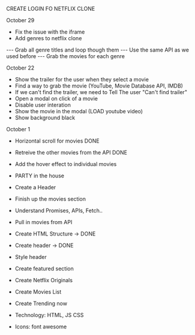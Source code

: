 CREATE LOGIN FO NETFLIX CLONE

October 29

- Fix the issue with the iframe
- Add genres to netflix clone

--- Grab all genre titles and loop though them
--- Use the same API as we used before
--- Grab the movies for each genre

October 22

- Show the trailer for the user when they select a movie
- Find a way to grab the movie (YouTube, Movie Database API, IMDB)
- If we can't find the trailer, we need to Tell The user "Can't find trailer"
- Open a modal on click of a movie
- Disable user interation
- Show the movie in the modal (LOAD youtube video)
- Show background black


October 1

- Horizontal scroll for movies DONE
- Retreive the other movies from the API DONE
- Add the hover effect to individual movies 
- PARTY in the house



- Create a Header
- Finish up the movies section
- Understand Promises, APIs, Fetch..
- Pull in movies from API







- Create HTML Structure -> DONE
- Create header -> DONE
- Style header
- Create featured section
- Create Netflix Originals
- Create Movies List
- Create Trending now
- Technology: HTML, JS CSS
- Icons: font awesome